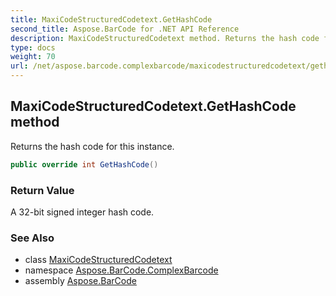 ```yaml
---
title: MaxiCodeStructuredCodetext.GetHashCode
second_title: Aspose.BarCode for .NET API Reference
description: MaxiCodeStructuredCodetext method. Returns the hash code for this instance
type: docs
weight: 70
url: /net/aspose.barcode.complexbarcode/maxicodestructuredcodetext/gethashcode/
---
```

## MaxiCodeStructuredCodetext.GetHashCode method

Returns the hash code for this instance.

```csharp
public override int GetHashCode()
```

### Return Value

A 32-bit signed integer hash code.

### See Also

* class [MaxiCodeStructuredCodetext](../)
* namespace [Aspose.BarCode.ComplexBarcode](../../../aspose.barcode.complexbarcode/)
* assembly [Aspose.BarCode](../../../)


